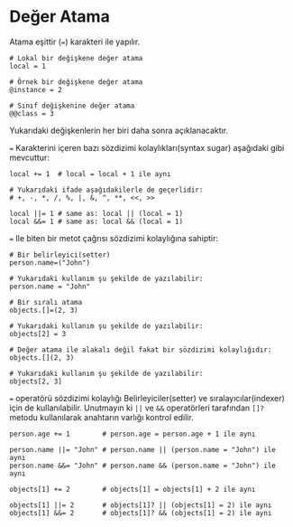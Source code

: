 # Değer Atama

Atama eşittir (`=`) karakteri ile yapılır.

```crystal
# Lokal bir değişkene değer atama
local = 1

# Örnek bir değişkene değer atama
@instance = 2

# Sınıf değişkenine değer atama
@@class = 3
```

Yukarıdaki değişkenlerin her biri daha sonra açıklanacaktır.

`=` Karakterini içeren bazı sözdizimi kolaylıkları(syntax sugar) aşağıdaki gibi mevcuttur:

```crystal
local += 1  # local = local + 1 ile aynı

# Yukarıdaki ifade aşağıdakilerle de geçerlidir:
# +, -, *, /, %, |, &, ^, **, <<, >>

local ||= 1 # same as: local || (local = 1)
local &&= 1 # same as: local && (local = 1)
```

`=` Ile biten bir metot çağrısı sözdizimi kolaylığına sahiptir:

```crystal
# Bir belirleyici(setter)
person.name=("John")

# Yukarıdaki kullanım şu şekilde de yazılabilir:
person.name = "John"

# Bir sıralı atama
objects.[]=(2, 3)

# Yukarıdaki kullanım şu şekilde de yazılabilir:
objects[2] = 3

# Değer atama ile alakalı değil fakat bir sözdizimi kolaylığıdır:
objects.[](2, 3)

# Yukarıdaki kullanım şu şekilde de yazılabilir:
objects[2, 3]
```

`=` operatörü sözdizimi kolaylığı Belirleyiciler(setter) ve sıralayıcılar(indexer) için de kullanılabilir. Unutmayın ki `||` ve `&&` operatörleri tarafından `[]?` metodu kullanılarak anahtarın varlığı kontrol edilir.

```crystal
person.age += 1        # person.age = person.age + 1 ile aynı

person.name ||= "John" # person.name || (person.name = "John") ile aynı
person.name &&= "John" # person.name && (person.name = "John") ile aynı

objects[1] += 2        # objects[1] = objects[1] + 2 ile aynı

objects[1] ||= 2       # objects[1]? || (objects[1] = 2) ile aynı
objects[1] &&= 2       # objects[1]? && (objects[1] = 2) ile aynı
```
